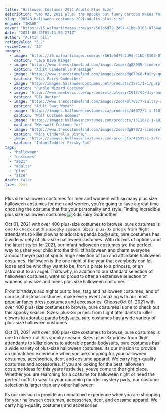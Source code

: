 ```yaml
---
title: "Halloween Costumes 2021 Adults Plus Size"
description: "Sep 02, 2021 plus, the spooky but funny cartoon makes for perfect halloween inspiration. Get daphn e , shaggy, scooby , and the rest of the gang together and go trick-or-treating for some scooby snacks."
slug: "90548-halloween-costumes-2021-adults-plus-size"
engine: "IMAGE"
cover: "https://i5.walmartimages.com/asr/561e6d79-2d94-41bb-8103-0764a8a478c0_1.8ee287002358b7f8166b7ad5435417db.jpeg"
date: "2021-08-30T01:13:59.271Z"
author: "Austin Gill"
ratingValue: "5.0"
reviewCount: "23"
images:
  - image: "https://i5.walmartimages.com/asr/561e6d79-2d94-41bb-8103-0764a8a478c0_1.8ee287002358b7f8166b7ad5435417db.jpeg"
    caption: "Lava Diva Kings"
  - image: "https://www.thecostumeland.com/images/zoom/dg88935-cinderella-prestige-disney-woman-halloween-costumes_1.jpg"
    caption: "Adult Cinderella Prestige"
  - image: "https://www.thecostumeland.com/images/zoom/dg87060-fairy-godmother-cinderella-movie-girls-halloween-costumes_1.jpg"
    caption: "Kids Fairy Godmother"
  - image: "http://images.halloweencostumes.net/products/3971/1-1/purple-wizard-costume.jpg"
    caption: "Purple Wizard Costume"
  - image: "https://www.maskerix.com/wp-content/uploads/2017/03/diy-hunter-deer-costume-your-costume-idea-for-halloween-mardi-gras-and-carnival.jpg"
    caption: "DIY Hunter"
  - image: "https://www.thecostumeland.com/images/zoom/ml70577-sultry-swat-woman-halloween-costumes_1.jpg"
    caption: "Adult Swat Woman"
  - image: "https://images.halloweencostumes.ca/products/46072/2-1-110116/costume-womens-wolf-plus-size-alt2.jpg"
    caption: "Wolf Costume Womens"
  - image: "https://images.halloweencostumes.com/products/16116/2-1-102055/adult-werewolf-costume-update4.jpg"
    caption: "Werewolf Costume for"
  - image: "https://www.thecostumeland.com/images/zoom/dg87073-cinderella-movie-prestige-girls-princess-halloween-costumes_1.jpg"
    caption: "Kids Cinderella Disney"
  - image: "https://images.halloweencostumes.com/products/42599/1-2/frisky-fox-infant-toddler-costume.jpg"
    caption: "InfantToddler Frisky Fox"
tags:
  - "halloween"
  - "costumes"
  - "2021"
  - "adults"
  - "plus"
  - "size"
draft: false
type: post
---
```


Plus size halloween costumes for men and women! with so many plus size halloween costumes for men and women, you're going to have a great time choosing the costume that fits your personality and style. Finding incredible plus size halloween costumes
![Kids Fairy Godmother](https://www.thecostumeland.com/images/zoom/dg87060-fairy-godmother-cinderella-movie-girls-halloween-costumes_1.jpg "Kids Fairy Godmother")

Oct 01, 2021 with over 400 plus-size costumes to browse, pure costumes is one to check out this spooky season. Sizes: plus-3x prices:  from flight attendants to killer clowns to adorable panda bodysuits, pure costumes has a wide variety of plus-size halloween costumes. With dozens of options and the latest styles for 2021, our infant halloween costumes are the perfect way to usher your child into the thrill of halloween and charm everyone around! theyre part of spirits huge selection of fun and affordable halloween costumes. Halloween is the one night of the year that everybody can let loose and be who they want to be, from a pirate to a princess, or an astronaut to an angel. Thats why, in addition to our standard selection of halloween costumes, were so proud to offer an extensive selection of womens plus size and mens plus size halloween costumes.
<!--inArticleAds-->

<!--galleryOne-->

From birthdays and nights out to hen, stag and halloween costumes, and of course christmas costumes, make every event amazing with our most popular fancy dress costumes and accessories. ChooseOct 01, 2021 with over 400 plus-size costumes to browse, pure costumes is one to check out this spooky season. Sizes: plus-3x prices:  from flight attendants to killer clowns to adorable panda bodysuits, pure costumes has a wide variety of plus-size halloween costumes
<!--inArticleAds-->

<!--galleryTwo-->

Oct 01, 2021 with over 400 plus-size costumes to browse, pure costumes is one to check out this spooky season. Sizes: plus-3x prices:  from flight attendants to killer clowns to adorable panda bodysuits, pure costumes has a wide variety of plus-size halloween costumes. Its our mission to provide an unmatched experience when you are shopping for your halloween costumes, accessories, dcor, and costume apparel. We carry high-quality costumes and accessories. If you are looking for the best halloween costume ideas for this years festivities, youve come to the right place. Whether you are searching for a costume for halloween night or need the perfect outfit to wear to your upcoming murder mystery party, our costume selection is larger than any other halloween
<!--galleryThree-->

Its our mission to provide an unmatched experience when you are shopping for your halloween costumes, accessories, dcor, and costume apparel. We carry high-quality costumes and accessories